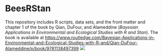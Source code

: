 # BeesRStan
This repository includes R scripts, data sets, and the front matter and chapter 1 of the book by Qian, DuFour, and Alameddine (*Bayesian Applications in Environmental and Ecological Studies with R and Stan*). The book is available at https://www.routledge.com/Bayesian-Applications-in-Environmental-and-Ecological-Studies-with-R-and/Qian-DuFour-Alameddine/p/book/9781138497399
![](unnamed.jpg])
